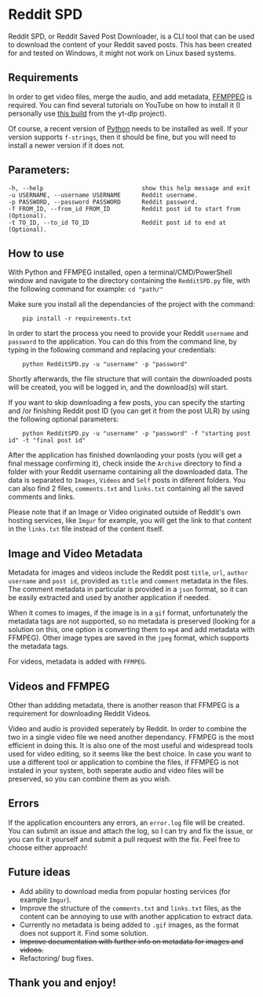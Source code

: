 # Reddit SPD
Reddit SPD, or Reddit Saved Post Downloader, is a CLI tool that can be used to download the content of your Reddit saved posts. This has been created for and tested on Windows, it might not work on Linux based systems.

## Requirements

In order to get video files, merge the audio, and add metadata, [FFMPPEG](https://ffmpeg.org/) is required. You can find several tutorials on YouTube on how to install it (I personally use [this build](https://github.com/yt-dlp/FFmpeg-Builds/releases/tag/latest) from the yt-dlp project).

Of course, a recent version of [Python](https://www.python.org/) needs to be installed as well. If your version supports `f-strings`, then it should be fine, but you will need to install a newer version if it does not.

## Parameters:
    -h, --help                            show this help message and exit
    -u USERNAME, --username USERNAME      Reddit username.
    -p PASSWORD, --password PASSWORD      Reddit password.
    -f FROM_ID, --from_id FROM_ID         Reddit post id to start from (Optional).
    -t TO_ID, --to_id TO_ID               Reddit post id to end at (Optional).

## How to use

With Python and FFMPEG installed, open a terminal/CMD/PowerShell window and navigate to the directory containing the `RedditSPD.py` file, with the following command for example: `cd "path/"`

Make sure you install all the dependancies of the project with the command:

        pip install -r requirements.txt

In order to start the process you need to provide your Reddit `username` and `password` to the application. You can do this from the command line, by typing in the following command and replacing your credentials:

        python RedditSPD.py -u "username" -p "password"

Shortly afterwards, the file structure that will contain the downloaded posts will be created, you will be logged in, and the download(s) will start.

If you want to skip downloading a few posts, you can specify the starting and /or finishing Reddit post ID (you can get it from the post ULR) by using the following optional parameters:

        python RedditSPD.py -u "username" -p "password" -f "starting post id" -t "final post id"

After the application has finished downlaoding your posts (you will get a final message confirming it), check inside the `Archive` directory to find a folder with your Reddit username containing all the downloaded data. The data is separated to `Images`, `Videos` and `Self` posts in diferent folders. You can also find 2 files, `comments.txt` and `links.txt` containing all the saved comments and links.

Please note that if an Image or Video originated outside of Reddit's own hosting services, like `Imgur` for example, you will get the link to that content in the `links.txt` file instead of the content itself.

## Image and Video Metadata

Metadata for images and videos include the Reddit post `title`, `url`, `author username` and `post id`, provided as `title` and `comment` metadata in the files. The comment metadata in particular is provided in a `json` format, so it can be easily extracted and used by another application if needed.

When it comes to images, if the image is in a `gif` format, unfortunately the metadata tags are not supported, so no metadata is preserved (looking for a solution on this, one option is converting them to `mp4` and add metadata with FFMPEG). Other image types are saved in the `jpeg` format, which supports the metadata tags.

For videos, metadata is added with `FFMPEG`.

## Videos and FFMPEG

Other than addding metadata, there is another reason that FFMPEG is a requirement for downloading Reddit Videos.

Video and audio is provided seperately by Reddit. In order to combine the two in a single video file we need another dependancy. FFMPEG is the most efficient in doing this. It is also one of the most useful and widespread tools used for video editing, so it seems like the best choice. In case you want to use a different tool or application to combine the files, if FFMPEG is not instaled in your system, both seperate audio and video files will be preserved, so you can combine them as you wish.

## Errors

If the application encounters any errors, an `error.log` file will be created. You can submit an issue and attach the log, so I can try and fix the issue, or you can fix it yourself and submit a pull request with the fix. Feel free to choose either approach!

## Future ideas
- Add ability to download media from popular hosting services (for example `Imgur`).
- Improve the structure of the `comments.txt` and `links.txt` files, as the content can be annoying to use with another application to extract data.
- Currently no metadata is being added to `.gif` images, as the format does not support it. Find some solution.
- ~~Improve documentation with further info on metadata for images and videos.~~
- Refactoring/ bug fixes.

## Thank you and enjoy!
